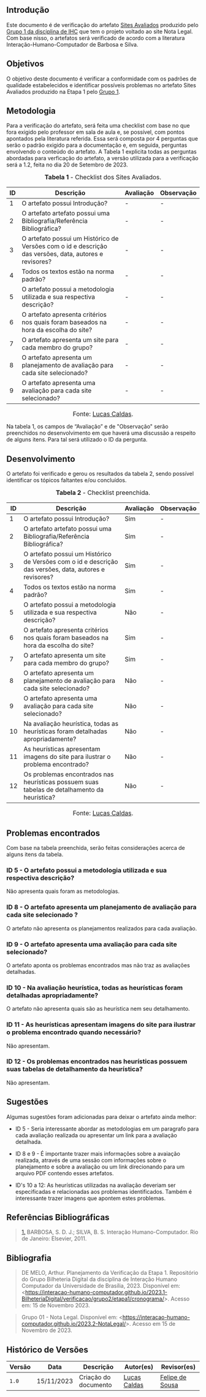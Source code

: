 ## Introdução

Este documento é de verificação do artefato [Sites Avaliados](https://interacao-humano-computador.github.io/2023.2-NotaLegal/planejamento%20do%20projeto/lista-sites-avaliados/) produzido pelo [Grupo 1 da disciplina de IHC](https://interacao-humano-computador.github.io/2023.2-NotaLegal/) que tem o projeto voltado ao site Nota Legal. Com base nisso, o artefatos será verificado de acordo com a literatura Interação-Humano-Computador de Barbosa e Silva.

## Objetivos

O objetivo deste documento é verificar a conformidade com os padrões de qualidade estabelecidos e identificar possíveis problemas no artefato Sites Avaliados produzido na Etapa 1 pelo [Grupo 1](https://interacao-humano-computador.github.io/2023.2-NotaLegal/).

## Metodologia

Para a verificação do artefato, será feita uma checklist com base no que fora exigido pelo professor em sala de aula e, se possível, com pontos apontados pela literatura referida. Essa será composta por 4 perguntas que serão o padrão exigido para a documentação e, em seguida, perguntas envolvendo o conteúdo do artefato. A Tabela 1 explicita todas as perguntas abordadas para verficação do artefato, a versão utilizada para a verificação será a 1.2, feita no dia 20 de Setembro de 2023.

<font size="3"><p style="text-align: center"><b>Tabela 1</b> - Checklist dos Sites Avaliados. </p></font>


| ID  | Descrição     | Avaliação | Observação |
|-----| --------------------------------------------------------------------------------------------------------------- | --------- | --------- |
| 1   | O artefato possui Introdução?                                                                          | -        | - |
| 2   | O artefato artefato possui uma Bibliografia/Referência Bibliográfica?                                  | -        | - |
| 3   | O artefato possui um Histórico de Versões com o id e descrição das versões, data, autores e revisores? | -        | - |
| 4   | Todos os textos estão na norma padrão?                                                                 | -        | - |
| 5   | O artefato possui a metodologia utilizada e sua respectiva descrição?                  | -        | - |
| 6   | O artefato apresenta critérios nos quais foram baseados na hora da escolha do site?                                       | -        | - |
| 7   | O artefato apresenta um site para cada membro do grupo?             | -        | - |
| 8   | O artefato apresenta um planejamento de avaliação para cada site selecionado?                       | -        | - |
| 9   | O artefato apresenta uma avaliação para cada site selecionado?                       | -        | - |

<font size="3"><p style="text-align: center">Fonte: [Lucas Caldas](https://github.com/lucascaldasb).</p></font>

Na tabela 1, os campos de “Avaliação” e de "Observação" serão preenchidos no desenvolvimento em que haverá uma discussão a respeito de alguns itens. Para tal será utilizado o ID da pergunta.

## Desenvolvimento
O artefato foi verificado e gerou os resultados da tabela 2, sendo possível identificar os tópicos faltantes e/ou concluídos.

<font size="3"><p style="text-align: center"><b>Tabela 2</b> - Checklist preenchida. </p></font> 


| ID  | Descrição     | Avaliação | Observação |
|-----| --------------------------------------------------------------------------------------------------------------- | --------- | --------- |
| 1   | O artefato possui Introdução?                                                                          | Sim        | - |
| 2   | O artefato artefato possui uma Bibliografia/Referência Bibliográfica?                                  | Sim        | - |
| 3   | O artefato possui um Histórico de Versões com o id e descrição das versões, data, autores e revisores? | Sim       | - |
| 4   | Todos os textos estão na norma padrão?                                                                 | Sim        | - |
| 5   | O artefato possui a metodologia utilizada e sua respectiva descrição?                  | Não        | - |
| 6   | O artefato apresenta critérios nos quais foram baseados na hora da escolha do site?                                       | Sim        | - |
| 7   | O artefato apresenta um site para cada membro do grupo?             | Sim        | - |
| 8   | O artefato apresenta um planejamento de avaliação para cada site selecionado?                       | Não        | - |
| 9   | O artefato apresenta uma avaliação para cada site selecionado?                       | Não        | - |
| 10  | Na avaliação heurística, todas as heurísticas foram detalhadas apropriadamente?                             | Não        | - |
| 11  | As heurísticas apresentam imagens do site para ilustrar o problema encontrado?                             | Não        | - |
| 12  | Os problemas encontrados nas heurísticas possuem suas tabelas de detalhamento da heurística?                             | Não        | - |

<font size="3"><p style="text-align: center">Fonte: [Lucas Caldas](https://github.com/lucascaldasb).</p></font>

## Problemas encontrados
Com base na tabela preenchida, serão feitas considerações acerca de alguns itens da tabela.

### ID 5 - O artefato possui a metodologia utilizada e sua respectiva descrição?
Não apresenta quais foram as metodologias.

### ID 8 - O artefato apresenta um planejamento de avaliação para cada site selecionado ?
O artefato não apresenta os planejamentos realizados para cada avaliação.

### ID 9 - O artefato apresenta uma avaliação para cada site selecionado?
O artefato aponta os problemas encontrados mas não traz as avaliações detalhadas.

### ID 10 - Na avaliação heurística, todas as heurísticas foram detalhadas apropriadamente?
O artefato não apresenta quais são as heurística nem seu detalhamento.

### ID 11 - As heurísticas apresentam imagens do site para ilustrar o problema encontrado quando necessário?
Não apresentam.

### ID 12 - Os problemas encontrados nas heurísticas possuem suas tabelas de detalhamento da heurística?
Não apresentam.

## Sugestões
Algumas sugestões foram adicionadas para deixar o artefato ainda melhor:

* ID 5 - Seria interessante abordar as metodologias em um paragrafo para cada avaliação realizada ou apresentar um link para a avaliação detalhada.

* ID 8 e 9 - É importante trazer mais informações sobre a avaiação realizada, através de uma sessão com informações sobre o planejamento e sobre a avaliação ou um link direcionando para um arquivo PDF contendo esses artefatos.
  
* ID's 10 a 12: As heurísticas utilizadas na avaliação deveriam ser especificadas e relacionadas aos problemas identificados. Também é interessante trazer imagens que apontem estes problemas.

## Referências Bibliográficas
> <a id="REF1" href="#anchor_1">1.</a> BARBOSA, S. D. J.; SILVA, B. S. Interação Humano-Computador. Rio de Janeiro: Elsevier, 2011.

## Bibliografia

> DE MELO, Arthur. Planejamento da Verificação da Etapa 1. Repositório do Grupo Bilheteria Digital da disciplina de Interação Humano Computador da Universidade de Brasília, 2023. Disponível em: <<https://interacao-humano-computador.github.io/2023.1-BilheteriaDigital/verificacao/grupo2/etapa1/cronograma/>>. Acesso em: 15 de Novembro 2023.

>Grupo 01 - Nota Legal. Disponível em: <<https://interacao-humano-computador.github.io/2023.2-NotaLegal/>>. Acesso em 15 de Novembro de 2023.

## Histórico de Versões

Versão  |   Data   | Descrição | Autor(es) | Revisor(es)
--------- | ------ | ------ | ---------- | ----------
 `1.0` | 15/11/2023 | Criação do documento | [Lucas Caldas](https://github.com/lucascaldasb) | [Felipe de Sousa](https://github.com/fsousac) |